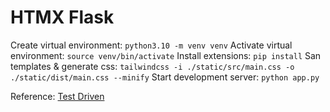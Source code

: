 # HTMX Flask 

Create virtual environment: `python3.10 -m venv venv`
Activate virtual environment: `source venv/bin/activate`
Install extensions: `pip install`
San templates & generate css: `tailwindcss -i ./static/src/main.css -o ./static/dist/main.css --minify`
Start development server: `python app.py`  

Reference: [Test Driven](https://testdriven.io/blog/flask-htmx-tailwind/https://testdriven.io/blog/flask-htmx-tailwind/)